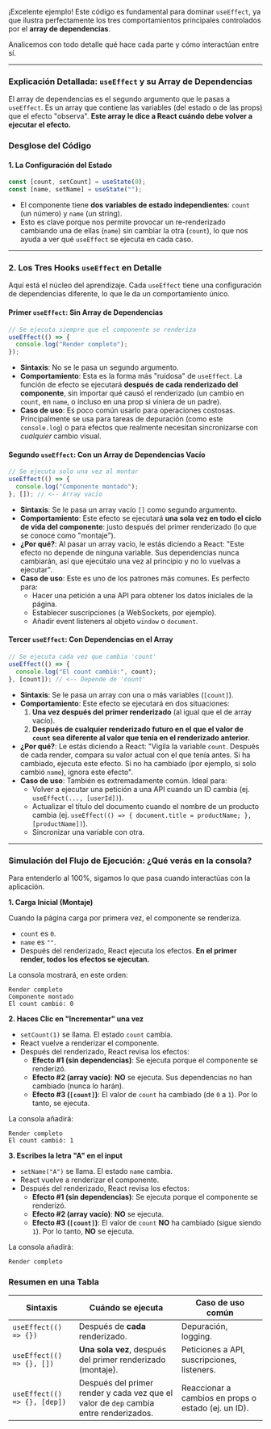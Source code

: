 ¡Excelente ejemplo! Este código es fundamental para dominar `useEffect`, ya que ilustra perfectamente los tres comportamientos principales controlados por el **array de dependencias**.

Analicemos con todo detalle qué hace cada parte y cómo interactúan entre sí.

---

### Explicación Detallada: `useEffect` y su Array de Dependencias

El array de dependencias es el segundo argumento que le pasas a `useEffect`. Es un array que contiene las variables (del estado o de las props) que el efecto "observa". **Este array le dice a React cuándo debe volver a ejecutar el efecto.**

### Desglose del Código

#### 1. La Configuración del Estado

```javascript
const [count, setCount] = useState(0);
const [name, setName] = useState("");
```

*   El componente tiene **dos variables de estado independientes**: `count` (un número) y `name` (un string).
*   Esto es clave porque nos permite provocar un re-renderizado cambiando una de ellas (`name`) sin cambiar la otra (`count`), lo que nos ayuda a ver qué `useEffect` se ejecuta en cada caso.

---

### 2. Los Tres Hooks `useEffect` en Detalle

Aquí está el núcleo del aprendizaje. Cada `useEffect` tiene una configuración de dependencias diferente, lo que le da un comportamiento único.

#### Primer `useEffect`: Sin Array de Dependencias

```javascript
// Se ejecuta siempre que el componente se renderiza
useEffect(() => {
  console.log("Render completo");
});
```

*   **Sintaxis**: No se le pasa un segundo argumento.
*   **Comportamiento**: Esta es la forma más "ruidosa" de `useEffect`. La función de efecto se ejecutará **después de cada renderizado del componente**, sin importar qué causó el renderizado (un cambio en `count`, en `name`, o incluso en una prop si viniera de un padre).
*   **Caso de uso**: Es poco común usarlo para operaciones costosas. Principalmente se usa para tareas de depuración (como este `console.log`) o para efectos que realmente necesitan sincronizarse con *cualquier* cambio visual.

#### Segundo `useEffect`: Con un Array de Dependencias Vacío

```javascript
// Se ejecuta solo una vez al montar
useEffect(() => {
  console.log("Componente montado");
}, []); // <-- Array vacío
```

*   **Sintaxis**: Se le pasa un array vacío `[]` como segundo argumento.
*   **Comportamiento**: Este efecto se ejecutará **una sola vez en todo el ciclo de vida del componente**: justo después del primer renderizado (lo que se conoce como "montaje").
*   **¿Por qué?**: Al pasar un array vacío, le estás diciendo a React: "Este efecto no depende de ninguna variable. Sus dependencias nunca cambiarán, así que ejecútalo una vez al principio y no lo vuelvas a ejecutar".
*   **Caso de uso**: Este es uno de los patrones más comunes. Es perfecto para:
    *   Hacer una petición a una API para obtener los datos iniciales de la página.
    *   Establecer suscripciones (a WebSockets, por ejemplo).
    *   Añadir event listeners al objeto `window` o `document`.

#### Tercer `useEffect`: Con Dependencias en el Array

```javascript
// Se ejecuta cada vez que cambia 'count'
useEffect(() => {
  console.log("El count cambió:", count);
}, [count]); // <-- Depende de 'count'
```

*   **Sintaxis**: Se le pasa un array con una o más variables (`[count]`).
*   **Comportamiento**: Este efecto se ejecutará en dos situaciones:
    1.  **Una vez después del primer renderizado** (al igual que el de array vacío).
    2.  **Después de cualquier renderizado futuro en el que el valor de `count` sea diferente al valor que tenía en el renderizado anterior.**
*   **¿Por qué?**: Le estás diciendo a React: "Vigila la variable `count`. Después de cada render, compara su valor actual con el que tenía antes. Si ha cambiado, ejecuta este efecto. Si no ha cambiado (por ejemplo, si solo cambió `name`), ignora este efecto".
*   **Caso de uso**: También es extremadamente común. Ideal para:
    *   Volver a ejecutar una petición a una API cuando un ID cambia (ej. `useEffect(..., [userId])`).
    *   Actualizar el título del documento cuando el nombre de un producto cambia (ej. `useEffect(() => { document.title = productName; }, [productName])`).
    *   Sincronizar una variable con otra.

---

### Simulación del Flujo de Ejecución: ¿Qué verás en la consola?

Para entenderlo al 100%, sigamos lo que pasa cuando interactúas con la aplicación.

**1. Carga Inicial (Montaje)**

Cuando la página carga por primera vez, el componente se renderiza.

*   `count` es `0`.
*   `name` es `""`.
*   Después del renderizado, React ejecuta los efectos. **En el primer render, todos los efectos se ejecutan.**

La consola mostrará, en este orden:
```
Render completo
Componente montado
El count cambió: 0
```

**2. Haces Clic en "Incrementar" una vez**

*   `setCount(1)` se llama. El estado `count` cambia.
*   React vuelve a renderizar el componente.
*   Después del renderizado, React revisa los efectos:
    *   **Efecto #1 (sin dependencias)**: Se ejecuta porque el componente se renderizó.
    *   **Efecto #2 (array vacío)**: **NO** se ejecuta. Sus dependencias no han cambiado (nunca lo harán).
    *   **Efecto #3 (`[count]`)**: El valor de `count` ha cambiado (de `0` a `1`). Por lo tanto, se ejecuta.

La consola añadirá:
```
Render completo
El count cambió: 1
```

**3. Escribes la letra "A" en el input**

*   `setName("A")` se llama. El estado `name` cambia.
*   React vuelve a renderizar el componente.
*   Después del renderizado, React revisa los efectos:
    *   **Efecto #1 (sin dependencias)**: Se ejecuta porque el componente se renderizó.
    *   **Efecto #2 (array vacío)**: **NO** se ejecuta.
    *   **Efecto #3 (`[count]`)**: El valor de `count` **NO** ha cambiado (sigue siendo `1`). Por lo tanto, **NO** se ejecuta.

La consola añadirá:
```
Render completo
```

### Resumen en una Tabla

| Sintaxis                    | Cuándo se ejecuta                                                                    | Caso de uso común                                       |
| --------------------------- | ------------------------------------------------------------------------------------ | ------------------------------------------------------- |
| `useEffect(() => {})`       | Después de **cada** renderizado.                                                       | Depuración, logging.                                    |
| `useEffect(() => {}, [])`    | **Una sola vez**, después del primer renderizado (montaje).                            | Peticiones a API, suscripciones, listeners.             |
| `useEffect(() => {}, [dep])` | Después del primer render y cada vez que el valor de `dep` cambia entre renderizados. | Reaccionar a cambios en props o estado (ej. un ID). |